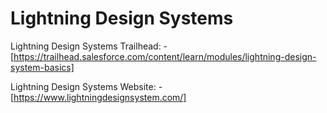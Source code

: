 # Lightning Design Systems

Lightning Design Systems Trailhead: 
    - [https://trailhead.salesforce.com/content/learn/modules/lightning-design-system-basics]

Lightning Design Systems Website:
    - [https://www.lightningdesignsystem.com/]



